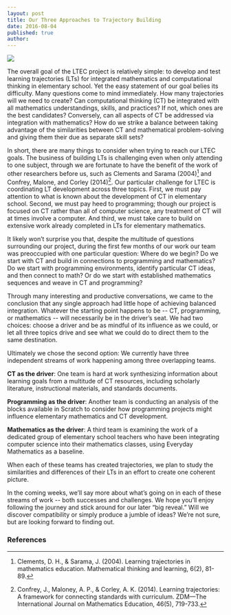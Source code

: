 ```yaml
---
layout: post
title: Our Three Approaches to Trajectory Building
date: 2016-08-04
published: true
author: 
---
```


![](https://googledrive.com/host/0B3XzcKIiWyccNXdGbDVqNVZCTm8/images/blog/BlogPost3-Image1.jpg)

The overall goal of the LTEC project is relatively simple: to develop and test learning trajectories (LTs) for integrated mathematics and computational thinking in elementary school. Yet the easy statement of our goal belies its difficulty. Many questions come to mind immediately. How many trajectories will we need to create? Can computational thinking (CT) be integrated with all mathematics understandings, skills, and practices? If not, which ones are the best candidates? Conversely, can all aspects of CT be addressed via integration with mathematics? How do we strike a balance between taking advantage of the similarities between CT and mathematical problem-solving and giving them their due as separate skill sets? 

<!--excerpt-->

In short, there are many things to consider when trying to reach our LTEC goals. The business of building LTs is challenging even when only attending to one subject, through we are fortunate to have the benefit of the work of other researchers before us, such as Clements and Sarama (2004)[^fn-clements-2004] and Confrey, Malone, and Corley (2014)[^fn-confrey-malone]. Our particular challenge for LTEC is coordinating LT development across three topics. First, we must pay attention to what is known about the development of CT in elementary school. Second, we must pay heed to programming; though our project is focused on CT rather than all of computer science, any treatment of CT will at times involve a computer. And third, we must take care to build on extensive work already completed in LTs for elementary mathematics. 

It likely won’t surprise you that, despite the multitude of questions surrounding our project, during the first few months of our work our team was preoccupied with one particular question: Where do we begin? Do we start with CT and build in connections to programming and mathematics? Do we start with programming environments, identify particular CT ideas, and then connect to math? Or do we start with established mathematics sequences and weave in CT and programming?

Through many interesting and productive conversations, we came to the conclusion that any single approach had little hope of achieving balanced integration. Whatever the starting point happens to be -- CT, programming, or mathematics -- will necessarily be in the driver’s seat. We had two choices: choose a driver and be as mindful of its influence as we could, or let all three topics drive and see what we could do to direct them to the same destination. 

Ultimately we chose the second option: We currently have three independent streams of work happening among three overlapping teams.

**CT as the driver**: One team is hard at work synthesizing information about learning goals from a multitude of CT resources, including scholarly literature, instructional materials, and standards documents.

**Programming as the driver**: Another team is conducting an analysis of the blocks available in Scratch to consider how programming projects might influence elementary mathematics and CT development.

**Mathematics as the driver**: A third team is examining the work of a dedicated group of elementary school teachers who have been integrating computer science into their mathematics classes, using Everyday Mathematics as a baseline.

When each of these teams has created trajectories, we plan to study the similarities and differences of their LTs in an effort to create one coherent picture. 

In the coming weeks, we’ll say more about what’s going on in each of these streams of work -- both successes and challenges. We hope you’ll enjoy following the journey and stick around for our later “big reveal.” Will we discover compatibility or simply produce a jumble of ideas? We’re not sure, but are looking forward to finding out.

### References ###

[^fn-clements-2004]:Clements, D. H., & Sarama, J. (2004). Learning trajectories in mathematics education. Mathematical thinking and learning, 6(2), 81-89.

[^fn-confrey-malone]:Confrey, J., Maloney, A. P., & Corley, A. K. (2014). Learning trajectories: A framework for connecting standards with curriculum. ZDM—The International Journal on Mathematics Education, 46(5), 719-733.



